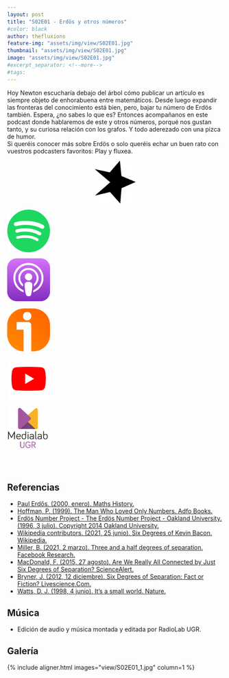 ```yaml
---
layout: post
title: "S02E01 - Erdös y otros números"
#color: black
author: thefluxions
feature-img: "assets/img/view/S02E01.jpg"
thumbnail: "assets/img/view/S02E01.jpg"
image: "assets/img/view/S02E01.jpg"
#excerpt_separator: <!--more-->
#tags: 
---
```


Hoy Newton escucharía debajo del árbol cómo publicar un artículo es siempre objeto de enhorabuena entre matemáticos. Desde luego expandir las fronteras del conocimiento está bien, pero, bajar tu número de Erdös también. Espera, ¿no sabes lo que es?
Entonces acompañanos en este podcast donde hablaremos de este y otros números, porqué nos gustan tanto, y su curiosa relación con los grafos. Y todo aderezado con una pizca de humor.
<br>Si queréis conocer más sobre Erdös o solo queréis echar un buen rato con vuestros podcasters favoritos: Play y fluxea.
<br>
<p align="center">
<a href="https://www.spreaker.com/user/radiolabugr/fluxions201" target="_blank"><img src="https://raw.githubusercontent.com/thefluxions/thefluxions.github.io/master/assets/img/archive/spreaker-logo.png" height="100" align="center"></a>

<a href="https://open.spotify.com/episode/4p9hL4urdjeMR5XOrJPLh9?si=DZsEZ_uLTtqoZF1OYKNsZQ" target="_blank"><img src="https://raw.githubusercontent.com/thefluxions/thefluxions.github.io/master/assets/img/archive/spotify-logo.png" height="100" align="center"></a>

<a href="https://podcasts.apple.com/es/podcast/2x01-erd%C3%B6s-y-otros-n%C3%BAmeros/id1492409246?i=1000460270479" target="_blank"><img src="https://raw.githubusercontent.com/thefluxions/thefluxions.github.io/master/assets/img/archive/apple-logo.png" height="100" align="center"></a>
<br><br>
<a href="https://www.ivoox.com/2x01-el-team-fluxions-despega-nuevo-audios-mp3_rf_47189366_1.html" target="_blank"><img src="https://raw.githubusercontent.com/thefluxions/thefluxions.github.io/master/assets/img/archive/ivoox-logo.png" height="100" align="center"></a>

<a href="" target="_blank"><img src="https://raw.githubusercontent.com/thefluxions/thefluxions.github.io/master/assets/img/archive/youtube-logo.png" height="100" align="center"></a>

<a href="https://medialab.ugr.es/noticias/el-team-fluxions-despega-de-nuevo" target="_blank"><img src="https://raw.githubusercontent.com/thefluxions/thefluxions.github.io/master/assets/img/archive/medialab-logo.png" height="100" align="center"></a>
</p>
<br><br>

## Referencias

* [Paul Erdős. (2000, enero). Maths History.](https://mathshistory.st-andrews.ac.uk/Biographies/Erdos/)
* [Hoffman, P. (1999). The Man Who Loved Only Numbers. Adfo Books.](https://www.hachettebooks.com/titles/paul-hoffman/the-man-who-loved-only-numbers/9780786884063/)
* [Erdös Number Project - The Erdös Number Project - Oakland University. (1996, 3 julio). Copyright 2014 Oakland University.](https://oakland.edu/enp/)
* [Wikipedia contributors. (2021, 25 junio). Six Degrees of Kevin Bacon. Wikipedia.](/https://en.wikipedia.org/wiki/Six_Degrees_of_Kevin_Bacon)
* [Miller, B. (2021, 2 marzo). Three and a half degrees of separation. Facebook Research.](https://research.fb.com/blog/2016/02/three-and-a-half-degrees-of-separation)
* [MacDonald, F. (2015, 27 agosto). Are We Really All Connected by Just Six Degrees of Separation? ScienceAlert.](https://www.sciencealert.com/are-we-all-really-connected-by-just-six-degrees-of-separatio)
* [Bryner, J. (2012, 12 diciembre). Six Degrees of Separation: Fact or Fiction? Livescience.Com.](https://www.livescience.com/32340-six-degrees-of-separation-fact-or-fiction.html)
* [Watts, D. J. (1998, 4 junio). It’s a small world. Nature.](https://www.nature.com/articles/30918?error=cookies_not_supported&code=62303ce1-0dd0-4452-8b6b-88955ba3d99c)

## Música

* Edición de audio y música montada y editada por RadioLab UGR.

## Galería

{% include aligner.html images="view/S02E01_1.jpg" column=1 %}